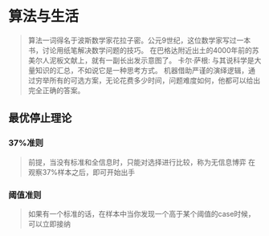 # 算法与生活
> 算法一词得名于波斯数学家花拉子密。公元9世纪，这位数学家写过一本书，讨论用纸笔解决数学问题的技巧。
> 在巴格达附近出土的4000年前的苏美尔人泥板文献上，就有一副长出发示意图了。
> 卡尔·萨根: 与其说科学是大量知识的汇总，不如说它是一种思考方式。
> 机器借助严谨的演绎逻辑，通过穷举所有的可选方案，无论花费多少时间，问题难度如何，他都可以给出完全正确的答案。

## 最优停止理论
###  37%准则
> 前提，当没有标准和全信息时，只能对选择进行比较，称为无信息博弈
> 在观察37%样本之后，即可开始出手

### 阈值准则
> 如果有一个标准的话，在样本中当你发现一个高于某个阈值的case时候，可以立即接纳